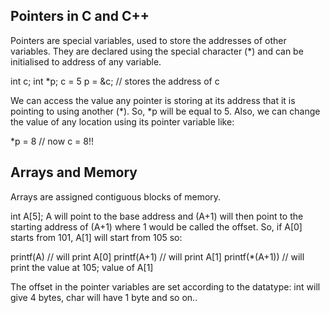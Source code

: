 ## Pointers in C and C++

Pointers are special variables, used to store the addresses of other variables. They are declared using the special character (*) and can be initialised to address of any variable.

int c;
int *p;
c = 5
p = &c; // stores the address of c
 
We can access the value any pointer is storing at its address that it is pointing to using another (*). So, *p will be equal to 5.
Also, we can change the value of any location using its pointer variable like:

*p = 8 // now c = 8!!

## Arrays and Memory

Arrays are assigned contiguous blocks of memory. 

int A[5];
A will point to the base address and (A+1) will then point to the starting address of (A+1) where 1 would be called the offset.
So, if A[0] starts from 101, A[1] will start from 105 so:

printf(A) // will print A[0]
printf(A+1) // will print A[1]
printf(*(A+1)) // will print the value at 105; value of A[1]

The offset in the pointer variables are set according to the datatype: int will give 4 bytes, char will have 1 byte and so on..